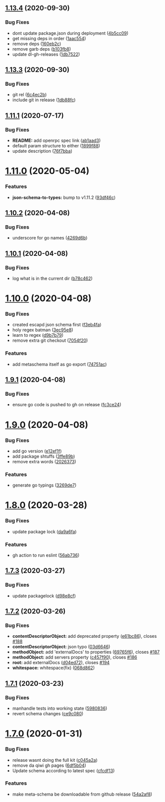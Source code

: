 ## [1.13.4](https://github.com/open-rpc/meta-schema/compare/1.13.3...1.13.4) (2020-09-30)


### Bug Fixes

* dont update package.json during deployment ([4b5cc09](https://github.com/open-rpc/meta-schema/commit/4b5cc097a0f630f8f41bfea989793d1dd65f3d19))
* get missing deps in order ([1aac554](https://github.com/open-rpc/meta-schema/commit/1aac5544d43c03db01510cf3cacd960e7ba7821d))
* remove deps ([160eb2c](https://github.com/open-rpc/meta-schema/commit/160eb2c4e3ec378d9a4095e943b57c8a17fad016))
* remove garb deps ([b103fb8](https://github.com/open-rpc/meta-schema/commit/b103fb8bfa59babb772b4071771a5409e710140e))
* update dl-gh-releases ([1db7522](https://github.com/open-rpc/meta-schema/commit/1db75227508047907597bb712e8bcaa89b3e358a))

## [1.13.3](https://github.com/open-rpc/meta-schema/compare/1.13.2...1.13.3) (2020-09-30)


### Bug Fixes

* git rel ([6c4ec2b](https://github.com/open-rpc/meta-schema/commit/6c4ec2bdc9e6a60df7840d764371e593b6cfcd7f))
* include git in release ([1db88fc](https://github.com/open-rpc/meta-schema/commit/1db88fc764fe235ecd1ff40aa73850ac946db22e))

## [1.11.1](https://github.com/open-rpc/schema/compare/1.11.0...1.11.1) (2020-07-17)


### Bug Fixes

* **README:** add openrpc spec link ([ab1aad3](https://github.com/open-rpc/schema/commit/ab1aad33ba9c371c1346150c046881836b3871ac))
* default param structure to either ([1899f88](https://github.com/open-rpc/schema/commit/1899f883e065144b04519bf4d1e647519069889b))
* update description ([76f7bba](https://github.com/open-rpc/schema/commit/76f7bba8f3469df2ce9786e4a27d70085cad1859))

# [1.11.0](https://github.com/open-rpc/schema/compare/1.10.2...1.11.0) (2020-05-04)


### Features

* **json-schema-to-types:** bump to v1.11.2 ([93df46c](https://github.com/open-rpc/schema/commit/93df46c64971667f07d49f5a95121626e2b18828))

## [1.10.2](https://github.com/open-rpc/schema/compare/1.10.1...1.10.2) (2020-04-08)


### Bug Fixes

* underscore for go names ([4269d6b](https://github.com/open-rpc/schema/commit/4269d6be1bb756d6dbd628e5032a9e66ce714118))

## [1.10.1](https://github.com/open-rpc/schema/compare/1.10.0...1.10.1) (2020-04-08)


### Bug Fixes

* log what is in the current dir ([b78c462](https://github.com/open-rpc/schema/commit/b78c462a0618472d8c3565fb2e7d33854e5b7dea))

# [1.10.0](https://github.com/open-rpc/schema/compare/1.9.1...1.10.0) (2020-04-08)


### Bug Fixes

* created escapd json schema first ([f3eb4fa](https://github.com/open-rpc/schema/commit/f3eb4fa4936d53eb3c36ee4656d11c457a79f132))
* holy regex batman ([3ec95e8](https://github.com/open-rpc/schema/commit/3ec95e8caba74ccb66c6c41d9bc2e315c58dcbd8))
* learn to regex ([d9b7b79](https://github.com/open-rpc/schema/commit/d9b7b79456b299e2a8e1af6b7943292725226b94))
* remove extra git checkout ([7054f20](https://github.com/open-rpc/schema/commit/7054f20b385efbf94ee70162b40c76a66ad9a7b9))


### Features

* add metaschema itself as go export ([74751ac](https://github.com/open-rpc/schema/commit/74751acabd1cda5388fbea6cef05c9fc9c90deda))

## [1.9.1](https://github.com/open-rpc/schema/compare/1.9.0...1.9.1) (2020-04-08)


### Bug Fixes

* ensure go code is pushed to gh on release ([fc3ce24](https://github.com/open-rpc/schema/commit/fc3ce24b8415b82b8acc728b4b877e6658cccaea))

# [1.9.0](https://github.com/open-rpc/schema/compare/1.8.0...1.9.0) (2020-04-08)


### Bug Fixes

* add go version ([e12ef1f](https://github.com/open-rpc/schema/commit/e12ef1ffc51e3045de1d9fddb12e6c39350e3b08))
* add package shtuffs ([3ffe89b](https://github.com/open-rpc/schema/commit/3ffe89b8e685992544ae2ca1ec3a046514b169d3))
* remove extra words ([2026373](https://github.com/open-rpc/schema/commit/202637338da34ab31f1d745e1b63200eb9436555))


### Features

* generate go typings ([3269de7](https://github.com/open-rpc/schema/commit/3269de7da81e8f28760f74c8dba3d3f00a26289e))

# [1.8.0](https://github.com/open-rpc/schema/compare/1.7.3...1.8.0) (2020-03-28)


### Bug Fixes

* update package lock ([da9a6fa](https://github.com/open-rpc/schema/commit/da9a6fa5c7a0fe8d6bbf92c152e1864462942f4d))


### Features

* gh action to run eslint ([56ab736](https://github.com/open-rpc/schema/commit/56ab7361e46f9777224e8ed15342989250e89df1))

## [1.7.3](https://github.com/open-rpc/schema/compare/1.7.2...1.7.3) (2020-03-27)


### Bug Fixes

* update packagelock ([d98e8cf](https://github.com/open-rpc/schema/commit/d98e8cfb32155676f8b5f8f8618974840b9850cb))

## [1.7.2](https://github.com/open-rpc/schema/compare/1.7.1...1.7.2) (2020-03-26)


### Bug Fixes

* **contentDescriptorObject:** add deprecated property ([e61bc86](https://github.com/open-rpc/schema/commit/e61bc8674ee0a821bf09e7ba1632177f98339531)), closes [#188](https://github.com/open-rpc/schema/issues/188)
* **contentDescriptorObject:** json typo ([03d6646](https://github.com/open-rpc/schema/commit/03d6646821ac423646d30d452cd51c5fa086b15d))
* **methodObject:** add 'externalDocs' to properties ([69765f6](https://github.com/open-rpc/schema/commit/69765f65495bbd43cc1ba721ad9921fdef7825da)), closes [#187](https://github.com/open-rpc/schema/issues/187)
* **methodObject:** add servers property ([c457f90](https://github.com/open-rpc/schema/commit/c457f90513284e4f5af48b82e09b5cf1b553eab3)), closes [#186](https://github.com/open-rpc/schema/issues/186)
* **root:** add externalDocs ([d04ed72](https://github.com/open-rpc/schema/commit/d04ed72222cecabfb96b955195a13fb0a66b4eb3)), closes [#194](https://github.com/open-rpc/schema/issues/194)
* **whitespace:**               whitespace(fix) ([068d862](https://github.com/open-rpc/schema/commit/068d862fdd583ed102dd681da3829b56d4cfba95))

## [1.7.1](https://github.com/open-rpc/schema/compare/1.7.0...1.7.1) (2020-03-23)


### Bug Fixes

* manhandle tests into working state ([5980836](https://github.com/open-rpc/schema/commit/59808360bb9b8eb93ffedae753f3737feabd7633))
* revert schema changes ([ce9c080](https://github.com/open-rpc/schema/commit/ce9c080cb6a71045d81c4b7994d45254dcc6b927))

# [1.7.0](https://github.com/open-rpc/schema/compare/1.6.0...1.7.0) (2020-01-31)


### Bug Fixes

* release wasnt doing the full kit ([c045a2a](https://github.com/open-rpc/schema/commit/c045a2a71b3f593cd06de7ea9be577c6e0e7d06d))
* remove da qiwi gh pages ([6df5b04](https://github.com/open-rpc/schema/commit/6df5b04216fc0612773af0be619efd71a4a7005d))
* Update schema according to latest spec ([cfcdf13](https://github.com/open-rpc/schema/commit/cfcdf1307968c4bd6d095b00daad01a0e76a3636))


### Features

* make meta-schema be downloadable from github release ([54a2af8](https://github.com/open-rpc/schema/commit/54a2af8f51291f7619abc9017c94d28257375dd8))
